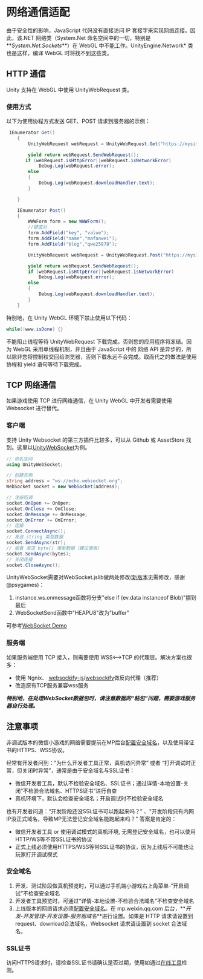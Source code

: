 # 网络通信适配

由于安全性的影响，JavaScript 代码没有直接访问 IP 套接字来实现网络连接。因此，该.NET 网络类（System.Net 命名空间中的一切，特别是**_System.Net.Sockets_**）在 WebGL 中不能工作。UnityEngine.Network\* 类也是这样，编译 WebGL 时将找不到这些类。

## HTTP 通信

Unity 支持在 WebGL 中使用 UnityWebRequest 类。

### 使用方式

以下为使用协程方式发送 GET、POST 请求到服务器的示例：

```C#
 IEnumerator Get()
    {
        UnityWebRequest webRequest = UnityWebRequest.Get("https://mysite.com");

        yield return webRequest.SendWebRequest();
       if (webRequest.isHttpError||webRequest.isNetworkError)
            Debug.Log(webRequest.error);
        else
        {
            Debug.Log(webRequest.downloadHandler.text);
        }

    }

    IEnumerator Post()
    {
        WWWForm form = new WWWForm();
        //键值对
        form.AddField("key", "value");
        form.AddField("name","mafanwei");
        form.AddField("blog","qwe25878");

        UnityWebRequest webRequest = UnityWebRequest.Post("https://mysite.com",form);

        yield return webRequest.SendWebRequest();
        if (webRequest.isHttpError||webRequest.isNetworkError)
            Debug.Log(webRequest.error);
        else
        {
            Debug.Log(webRequest.downloadHandler.text);
        }
    }
```

特别地，在 Unity WebGL 环境下禁止使用以下代码：

```C#
while(!www.isDone) {}
```

不能阻止线程等待 UnityWebRequest 下载完成，否则您的应用程序将冻结。因为 WebGL 采用单线程机制，并且由于 JavaScript 中的 网络 API 是异步的，所以除非您将控制权交回给浏览器，否则下载永远不会完成。取而代之的做法是使用协程和 yield 语句等待下载完成。

## TCP 网络通信

如果游戏使用 TCP 进行网络通信，在 Unity WebGL 中开发者需要使用 Websocket 进行替代。

### 客户端

支持 Unity Websocket 的第三方插件比较多，可以从 Github 或 AssetStore 找到。这里以[UnityWebSocket](https://github.com/psygames/UnityWebSocket)为例。

```C#
// 命名空间
using UnityWebSocket;

// 创建实例
string address = "ws://echo.websocket.org";
WebSocket socket = new WebSocket(address);

// 注册回调
socket.OnOpen += OnOpen;
socket.OnClose += OnClose;
socket.OnMessage += OnMessage;
socket.OnError += OnError;
// 连接
socket.ConnectAsync();
// 发送 string 类型数据
socket.SendAsync(str);
// 或者 发送 byte[] 类型数据（建议使用）
socket.SendAsync(bytes);
// 关闭连接
socket.CloseAsync();
```
UnityWebSocket需要对WebSocket.jslib做两处修改([新版本](https://github.com/psygames/UnityWebSocket)无需修改，感谢@psygames)：
1. instance.ws.onmessage函数将分支"else if (ev.data instanceof Blob)"挪到最后
2. WebSocketSend函数中"HEAPU8"改为"buffer"

可参考[WebSocket Demo](https://github.com/wechat-miniprogram/minigame-unity-webgl-transform/tree/main/Demo/UnityWebSocket_WebGL)

### 服务端

如果服务端使用 TCP 接入，则需要使用 WSS<-->TCP 的代理层。解决方案也很多：
- 使用 Ngnix、 [websockify-js](https://github.com/novnc/websockify-js)/[websockify](https://github.com/novnc/websockify)做反向代理（推荐）
- 改造原有TCP服务兼容wss服务

***特别地，在处理WebSocket数据包时，请注意数据的“粘包”问题，需要游戏服务器自行处理。***


## 注意事项
非调试版本的微信小游戏的网络需要提前在MP后台[配置安全域名](https://developers.weixin.qq.com/minigame/dev/guide/base-ability/network.html)，以及使用带证书的HTTPS、WSS协议。

经常有开发者问到：“为什么开发者工具正常，真机访问异常” 或者 “打开调试时正常，但关闭时异常”，通常是由于安全域名与SSL证书：
- 微信开发者工具，默认不检验安全域名、SSL证书；通过详情-本地设置-关闭“不检验合法域名、HTTPS证书”进行自查
- 真机环境下，默认会检查安全域名；开启调试时不检验安全域名

也有开发者问道：“开发阶段还没SSL证书可以跑起来吗？” 、"开发阶段只有内网IP没正式域名，导致MP无法登记安全域名能跑起来吗？" 答案是肯定的：
- 微信开发者工具 or 使用调试模式的真机环境, 无需登记安全域名，也可以使用HTTP/WS等不带SSL证书的协议
- 正式上线必须使用HTTPS/WSS等带SSL证书的协议，因为上线后不可能也让玩家打开调试模式

### 安全域名

1. 开发、测试阶段做真机预览时，可以通过手机端小游戏右上角菜单-“开启调试”不检查安全域名
2. 开发者工具预览时，可通过“详情-本地设置-不检验合法域名“不检查安全域名
3. 上线版本的网络请求必须[配置安全域名](https://developers.weixin.qq.com/minigame/dev/guide/base-ability/network.html)。在 mp.weixin.qq.com 后台，**_开发-开发管理-开发设置-服务器域名_**进行设置。如果是 HTTP 请求请设置到 request、download合法域名，Websocket 请求请设置到 socket 合法域名。

### SSL证书

访问HTTPS请求时，请检查SSL证书请确认是否过期，使用如通过[在线工具](https://myssl.com/ssl.html)检测。


